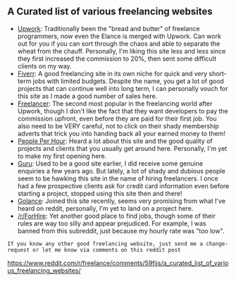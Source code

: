 ## A Curated list of various freelancing websites

- [Upwork](https://www.upwork.com): Traditionally been the "bread and butter" of freelance programmers, now even the Elance is merged with Upwork. Can work out for you if you can sort through the chaos and able to separate the wheat from the chauff. Personally, I'm liking this site less and less since they first increased the commission to 20%, then sent some difficult clients on my way.
- [Fiverr](https://www.fiverr.com): A good freelancing site in its own niche for quick and very short-term jobs with limited budgets. Despite the name, you get a lot of good projects that can continue well into long term, I can personally vouch for this site as I made a good number of sales here.
- [Freelancer](https://www.freelancer.com): The second most popular in the freelancing world after Upwork, though I don't like the fact that they want developers to pay the commission upfront, even before they are paid for their first job. You also need to be VERY careful, not to click on their shady membership adverts that trick you into handing back all your earned money to them!
- [People Per Hour](http://www.peopleperhour.com): Heard a lot about this site and the good quality of projects and clients that you usually get around here. Personally, I'm yet to make my first opening here.
- [Guru](http://www.guru.com): Used to be a good site earlier, I did receive some genuine enquiries a few years ago. But lately, a lot of shady and dubious people seem to be hawking this site in the name of hiring freelancers. I once had a few prospective clients ask for credit card information even before starting a project, stopped using this site then and there!
- [Golance](https://golance.com): Joined this site recently, seems very promising from what I've heard on reddit, personally, I'm yet to land on a project here.
- [/r/ForHire](http://www.reddit.com/r/forhore): Yet another good place to find jobs, though some of their rules are way too silly and appear prejudiced. For example, I was banned from this subreddit, just because my hourly rate was "too low".



`If you know any other good freelancing website, just send me a change-request or let me know via comments on this reddit post`

https://www.reddit.com/r/freelance/comments/59fijs/a_curated_list_of_various_freelancing_websites/
